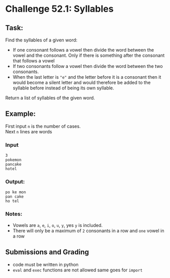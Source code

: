 # Challenge 52.1: Syllables

## Task:

Find the syllables of a given word:

- If one consonant follows a vowel then divide the word between the vowel and the consonant. Only if there is something after the consonant that follows a vowel
- If two consonants follow a vowel then divide the word between the two consonants.
- When the last letter is `"e"` and the letter before it is a consonant then it would become a silent letter and would therefore be added to the syllable before instead of being its own syllable.

Return a list of syllables of the given word.

## Example:

First input `n` is the number of cases.  
Next `n` lines are words

### Input
```
3
pokemon
pancake
hotel
```

### Output: 
```
po ke mon
pan cake
ho tel
```

### Notes:

- Vowels are `a`, `e`, `i`, `o`, `u`, `y`, yes `y` is included.  
- There will only be a maximum of `2` consonants in a row and `one` vowel in a row

## Submissions and Grading 

- code must be written in python
- `eval` and `exec` functions are not allowed same goes for `import`